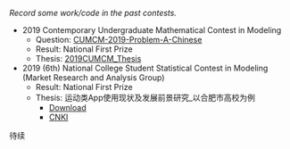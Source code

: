 *Record some work/code in the past contests.*

* 2019 Contemporary Undergraduate Mathematical Contest in Modeling
    * Question: [CUMCM-2019-Problem-A-Chinese](https://github.com/LaureatePoet/Contest_log/blob/master/2019CUMCM/questions/A-2019中文/CUMCM-2019-Problem-A-Chinese.pdf)
    * Result: National First Prize
    * Thesis: [2019CUMCM_Thesis](https://github.com/LaureatePoet/Contest_log/blob/master/2019CUMCM/write/2019CUMCM_Thesis.pdf)
*   2019 (6th) National College Student Statistical Contest in Modeling (Market Research and Analysis Group)
    * Result: National First Prize
    * Thesis: 运动类App使用现状及发展前景研究_以合肥市高校为例
        * [Download](https://github.com/LaureatePoet/Contest_log/blob/master/2019SCM/thesis/运动类App使用现状及发展前景研究_以合肥市高校为例.pdf)
        * [CNKI](https://cpfd.cnki.com.cn/Article/CPFDTOTAL-GTJX201912001009.htm)


待续